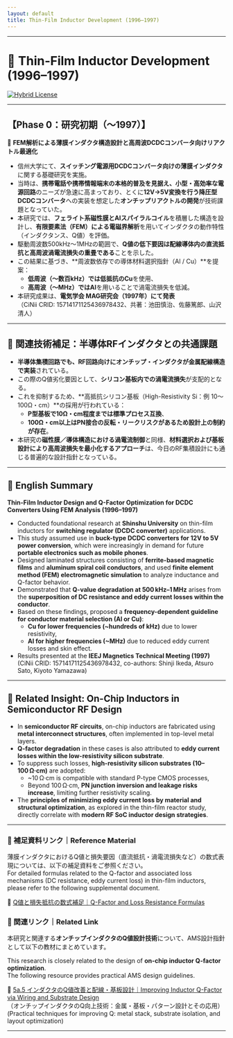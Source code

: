 ```yaml
---
layout: default
title: Thin-Film Inductor Development (1996–1997)
---
```


---

# 🧪 Thin-Film Inductor Development (1996–1997)

[![Hybrid License](https://img.shields.io/badge/license-Hybrid-blueviolet)](../README.md#著者・ライセンス--author--license)

---

## 【Phase 0：研究初期（〜1997）】  
🧪 **FEM解析による薄膜インダクタ構造設計と高周波DCDCコンバータ向けリアクトル最適化**

- 信州大学にて、**スイッチング電源用DCDCコンバータ向けの薄膜インダクタ**に関する基礎研究を実施。
- 当時は、**携帯電話や携帯情報端末の本格的普及を見据え、小型・高効率な電源回路**のニーズが急速に高まっており、とくに**12V→5V変換を行う降圧型DCDCコンバータ**への実装を想定した**オンチップリアクトルの開発**が技術課題となっていた。
- 本研究では、**フェライト系磁性膜とAlスパイラルコイル**を積層した構造を設計し、**有限要素法（FEM）による電磁界解析**を用いてインダクタの動作特性（インダクタンス、Q値）を評価。
- 駆動周波数500kHz〜1MHzの範囲で、**Q値の低下要因は配線導体内の直流抵抗と高周波渦電流損失の重畳である**ことを示した。
- この結果に基づき、**周波数依存での導体材料選択指針（Al / Cu）**を提案：
  - **低周波（〜数百kHz）では低抵抗のCu**を使用、
  - **高周波（〜MHz）ではAl**を用いることで渦電流損失を低減。
- 本研究成果は、**電気学会 MAG研究会（1997年）にて発表**  
  （CiNii CRID: 15714171125436978432、共著：池田慎治、佐藤篤郎、山沢清人）

---

## 🧩 関連技術補足：半導体RFインダクタとの共通課題

- **半導体集積回路でも、RF回路向けにオンチップ・インダクタが金属配線構造で実装**されている。
- この際のQ値劣化要因として、**シリコン基板内での渦電流損失**が支配的となる。
- これを抑制するため、**高抵抗シリコン基板（High-Resistivity Si：例 10〜100Ω・cm）**の採用が行われている：
  - **P型基板で10Ω・cm程度までは標準プロセス互換**、
  - **100Ω・cm以上はPN接合の反転・リークリスクがあるため設計上の制約が存在**。
- 本研究の**磁性膜／導体構造における渦電流制御**と同様、**材料選択および基板設計により高周波損失を最小化するアプローチ**は、今日のRF集積設計にも通じる普遍的な設計指針となっている。

---

## 🧭 English Summary

**Thin-Film Inductor Design and Q-Factor Optimization for DCDC Converters Using FEM Analysis (1996–1997)**

- Conducted foundational research at **Shinshu University** on thin-film inductors for **switching regulator (DCDC converter)** applications.
- This study assumed use in **buck-type DCDC converters for 12V to 5V power conversion**, which were increasingly in demand for future **portable electronics such as mobile phones**.
- Designed laminated structures consisting of **ferrite-based magnetic films** and **aluminum spiral coil conductors**, and used **finite element method (FEM) electromagnetic simulation** to analyze inductance and Q-factor behavior.
- Demonstrated that **Q-value degradation at 500 kHz–1 MHz** arises from the **superposition of DC resistance and eddy current losses within the conductor**.
- Based on these findings, proposed a **frequency-dependent guideline for conductor material selection (Al or Cu)**:
  - **Cu for lower frequencies (~hundreds of kHz)** due to lower resistivity,  
  - **Al for higher frequencies (~MHz)** due to reduced eddy current losses and skin effect.
- Results presented at the **IEEJ Magnetics Technical Meeting (1997)**  
  (CiNii CRID: 15714171125436978432, co-authors: Shinji Ikeda, Atsuro Sato, Kiyoto Yamazawa)

---

## 🧩 Related Insight: On-Chip Inductors in Semiconductor RF Design

- In **semiconductor RF circuits**, on-chip inductors are fabricated using **metal interconnect structures**, often implemented in top-level metal layers.
- **Q-factor degradation** in these cases is also attributed to **eddy current losses within the low-resistivity silicon substrate**.
- To suppress such losses, **high-resistivity silicon substrates (10–100 Ω·cm)** are adopted:
  - ~10 Ω·cm is compatible with standard P-type CMOS processes,
  - Beyond 100 Ω·cm, **PN junction inversion and leakage risks increase**, limiting further resistivity scaling.
- The **principles of minimizing eddy current loss by material and structural optimization**, as explored in the thin-film reactor study, directly correlate with **modern RF SoC inductor design strategies**.

---

### 📐 補足資料リンク｜Reference Material

薄膜インダクタにおけるQ値と損失要因（直流抵抗・渦電流損失など）の数式表現については、以下の補足資料をご参照ください。  
For detailed formulas related to the Q-factor and associated loss mechanisms (DC resistance, eddy current loss) in thin-film inductors, please refer to the following supplemental document.

📘 [Q値と損失抵抗の数式補足｜Q-Factor and Loss Resistance Formulas](./inductor_q_formula.md)

### 🔗 関連リンク｜Related Link

本研究と関連する**オンチップインダクタのQ値設計技術**について、AMS設計指針として以下の教材にまとめています。

This research is closely related to the design of **on-chip inductor Q-factor optimization**.  
The following resource provides practical AMS design guidelines.

📘 [5a.5 インダクタのQ値改善と配線・基板設計｜Improving Inductor Q-Factor via Wiring and Substrate Design](http://samizo-aitl.github.io/Edusemi-v4x/d_chapter5a_analog_mixed_signal/5_inductor_q_factor/)  
（オンチップインダクタのQ向上技術：金属・基板・パターン設計とその応用）  
(Practical techniques for improving Q: metal stack, substrate isolation, and layout optimization)

---

<!-- Optionally, insert a future image or graph -->
<!-- ![Thin-Film Inductor Structure](./images/thin_film_inductor_structure.png) -->
<!-- ※ Q値 vs 周波数グラフの追加予定 -->
